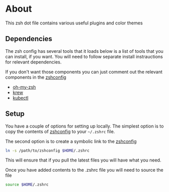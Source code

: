 # About

This zsh dot file contains various useful plugins and color themes

## Dependencies

The zsh config has several tools that it loads below is a list of tools that you can install, if you want. You will need to follow separate install instrauctions for relevant dependencies.

If you don't want those components you can just comment out the relevant components in the [zshconfig](./zshconfig)

- [oh-my-zsh](https://ohmyz.sh/#install)
- [krew](https://github.com/kubernetes-sigs/krew)
- [kubectl](https://kubernetes.io/docs/tasks/tools/)

## Setup

You have a couple of options for setting up locally. The simplest option is to copy the contents of [zshconfig](./zshconfig) to your `~/.zshrc` file.

The second option is to create a symbolic link to the [zshconfig](./zshconfig)

```sh
ln -s /path/to/zshconfig $HOME/.zshrc
```

This will ensure that if you pull the latest files you will have what you need.

Once you have added contents to the .zshrc file you will need to source the file

```sh
source $HOME/.zshrc
```
